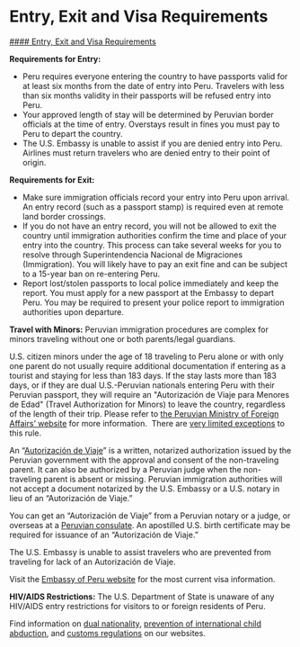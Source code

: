 # Entry, Exit and Visa Requirements

[#### Entry, Exit and Visa Requirements](javascript:void(0); "Entry, Exit and Visa Requirements")

**Requirements for Entry:**

* Peru requires everyone entering the country to have passports valid for at least six months from the date of entry into Peru. Travelers with less than six months validity in their passports will be refused entry into Peru.
* Your approved length of stay will be determined by Peruvian border officials at the time of entry. Overstays result in fines you must pay to Peru to depart the country.
* The U.S. Embassy is unable to assist if you are denied entry into Peru. Airlines must return travelers who are denied entry to their point of origin.

**Requirements for Exit:**

* Make sure immigration officials record your entry into Peru upon arrival. An entry record (such as a passport stamp) is required even at remote land border crossings.
* If you do not have an entry record, you will not be allowed to exit the country until immigration authorities confirm the time and place of your entry into the country. This process can take several weeks for you to resolve through Superintendencia Nacional de Migraciones (Immigration). You will likely have to pay an exit fine and can be subject to a 15-year ban on re-entering Peru.
* Report lost/stolen passports to local police immediately and keep the report. You must apply for a new passport at the Embassy to depart Peru. You may be required to present your police report to immigration authorities upon departure.

**Travel with Minors:** Peruvian immigration procedures are complex for minors traveling without one or both parents/legal guardians.

U.S. citizen minors under the age of 18 traveling to Peru alone or with only one parent do not usually require additional documentation if entering as a tourist and staying for less than 183 days. If the stay lasts more than 183 days, or if they are dual U.S.-Peruvian nationals entering Peru with their Peruvian passport, they will require an "Autorización de Viaje para Menores de Edad" (Travel Authorization for Minors) to leave the country, regardless of the length of their trip. Please refer to [the Peruvian Ministry of Foreign Affairs’ website](https://www.gob.pe/rree) for more information.  There are [very limited exceptions](https://busquedas.elperuano.pe/dispositivo/NL/2353462-2) to this rule.

An “[Autorización de Viaje](https://www.gob.pe/144-autorizacion-de-viaje-para-menores-de-edad)” is a written, notarized authorization issued by the Peruvian government with the approval and consent of the non-traveling parent. It can also be authorized by a Peruvian judge when the non-traveling parent is absent or missing. Peruvian immigration authorities will not accept a document notarized by the U.S. Embassy or a U.S. notary in lieu of an “Autorización de Viaje.”

You can get an “Autorización de Viaje” from a Peruvian notary or a judge, or overseas at a [Peruvian consulate](https://www.consulado.pe/paginas/Inicio.aspx). An apostilled U.S. birth certificate may be required for issuance of an “Autorización de Viaje.”

The U.S. Embassy is unable to assist travelers who are prevented from traveling for lack of an Autorización de Viaje.

Visit the [Embassy of Peru website](https://www.gob.pe/embajada-del-peru-en-estados-unidos) for the most current visa information.

**HIV/AIDS Restrictions:** The U.S. Department of State is unaware of any HIV/AIDS entry restrictions for visitors to or foreign residents of Peru.

Find information on [dual nationality](https://travel.state.gov/content/travel/en/international-travel/before-you-go/travelers-with-special-considerations/Dual-Nationality-Travelers.html), [prevention of international child abduction](https://travel.state.gov/content/travel/en/International-Parental-Child-Abduction.html), and [customs regulations](https://travel.state.gov/content/travel/en/international-travel/before-you-go/customs-and-import.html) on our websites.